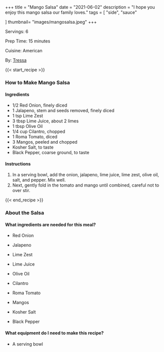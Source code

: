 +++
title = "Mango Salsa"
date = "2021-06-02"
description = "I hope you enjoy this mango salsa our family loves."
tags = [
    "side",
    "sauce"
    
]
thumbnail= "images/mangosalsa.jpeg"
+++

Servings: 6 <!--more-->

Prep Time: 15 minutes 

Cuisine: American

By: [Tressa](https://www.jamilghar.com/about/)

{{< start_recipe >}}

### How to Make Mango Salsa 

#### Ingredients  

* 1/2 Red Onion, finely diced 
* 1 Jalapeno, stem and seeds removed, finely diced
* 1 tsp Lime Zest 
* 3 tbsp Lime Juice, about 2 limes 
* 1 tbsp Olive Oil 
* 1/4 cup Cilantro, chopped 
* 1 Roma Tomato, diced 
* 3 Mangos, peeled and chopped 
* Kosher Salt, to taste 
* Black Pepper, coarse ground, to taste 

#### Instructions

1. In a serving bowl, add the onion, jalapeno, lime juice, lime zest, olive oil, salt, and pepper. Mix well. 
2. Next, gently fold in the tomato and mango until combined, careful not to over stir.  

{{< end_recipe >}}

### About the Salsa 

#### What ingredients are needed for this meal?

* Red Onion

* Jalapeno

* Lime Zest
 
* Lime Juice

* Olive Oil 

* Cilantro

* Roma Tomato

* Mangos

* Kosher Salt 

* Black Pepper

#### What equipment do I need to make this recipe?

* A serving bowl 
